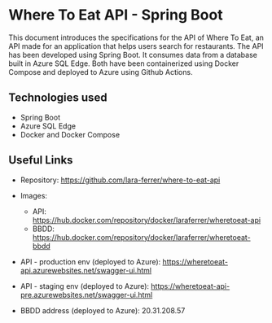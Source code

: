 # Where To Eat API - Spring Boot
This document introduces the specifications for the API of Where To Eat, an API made for an application that helps users search for restaurants.
The API has been developed using Spring Boot. It consumes data from a database built in Azure SQL Edge. Both have been containerized using Docker Compose and deployed to Azure using Github Actions.

## Technologies used
- Spring Boot
- Azure SQL Edge
- Docker and Docker Compose

## Useful Links
- Repository: https://github.com/lara-ferrer/where-to-eat-api
- Images:
    - API: https://hub.docker.com/repository/docker/laraferrer/wheretoeat-api
    - BBDD: https://hub.docker.com/repository/docker/laraferrer/wheretoeat-bbdd

- API - production env (deployed to Azure): https://wheretoeat-api.azurewebsites.net/swagger-ui.html
- API - staging env (deployed to Azure): https://wheretoeat-api-pre.azurewebsites.net/swagger-ui.html
- BBDD address (deployed to Azure): 20.31.208.57
